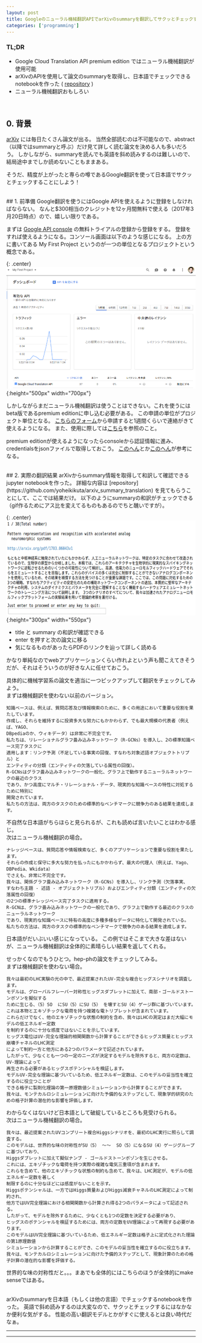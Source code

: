 ```yaml
---
layout: post
title: Googleのニューラル機械翻訳APIでarXivのsummaryを翻訳してサクッとチェックする
categories: ['programming']
---
```



### TL;DR
- Google Cloud Translation API premium edition ではニューラル機械翻訳が使用可能
- arXivのAPIを使用して論文のsummaryを取得し、日本語でチェックできるnotebookを作った
  ( [repository](https://github.com/yoheikikuta/arxiv_summary_translation) )
- ニューラル機械翻訳おもしろい
<br>

## 0. 背景
[arXiv](https://arxiv.org/) には毎日たくさん論文が出る。
当然全部読むのは不可能なので、abstract（以降ではsummaryと呼ぶ）だけ見て詳しく読む論文を決める人も多いだろう。
しかしながら、summaryを読んでも英語を斜め読みするのは難しいので、結局途中までしか読めないこともままある。

そうだ、精度が上がったと専らの噂であるGoogle翻訳を使って日本語でサクッとチェックすることにしよう！

<br>
## 1. 前準備
Google翻訳を使うにはGoogle APIを使えるように登録をしなければならない。
なんと$300相当のクレジットを12ヶ月間無料で使える（2017年3月20日時点）ので、嬉しい限りである。

まずは [Google API console](https://console.developers.google.com/apis/library?hl=JA) の無料トライアルの登録から登録をする。
登録をすれば使えるようになる。コンソール画面は以下のような感じになる。
上の方に書いてある My First Project というのが一つの単位となるプロジェクトという概念である。

{: .center}
![api console](../images/20170320/api_console.png "api console"){:height="500px" width="700px"}

しかしながらまだニューラル機械翻訳は使うことはできない。これを使うにはbeta版であるpremium editionに申し込む必要がある。
この申請の単位がプロジェクト単位となる。
[こちらのフォーム](https://services.google.com/fb/forms/translationapi-beta/)から申請すると1週間くらいで連絡がきて使えるようになる。
また、使用に際しては[こちら](https://cloud.google.com/translate/docs/premium)を参照のこと。

premium editionが使えるようになったらconsoleから認証情報に進み、credentialsをjsonファイルで取得しておこう。
[このへん](https://cloud.google.com/storage/docs/authentication)とか[このへん](http://www.yoheim.net/blog.php?q=20160411)が参考になる。

<br>
## 2. 実際の翻訳結果
arXivからsummary情報を取得して和訳して確認できるjupyter notebookを作った。
詳細な内容は [repository](https://github.com/yoheikikuta/arxiv_summary_translation) を見てもらうことにして、ここでは結果だけ。
以下のようにsummaryの和訳がチェックできる（gif作るためにアス比を変えてるものもあるのでちと醜いですが）。

{: .center}
![notebook](../images/20170320/translation.gif "notebook"){:height="300px" width="550px"}

- title と summary の和訳が確認できる
- enter を押すと次の論文に移る
- 気になるものがあったらPDFのリンクを辿って詳しく読める

かなり単純なのでwebアプリケーションくらい作れよという声も聞こえてきそうだが、それはそういうのが好きな人に任せておこう。

具体的に機械学習系の論文を適当に一つピックアップして翻訳をチェックしてみよう。<br>
まずは機械翻訳を使わない以前のバージョン。
```
知識ベースは、例えば、質問応答及び情報検索のために、多くの用途において重要な役割を果たしています。
作成し、それらを維持するに投資多大な努力にもかかわらず、でも最大規模の代表者（例えば、YAGO、
DBpediaのか、ウィキデータ）は非常に不完全です。
私たちは、リレーショナルグラフ畳み込みネットワーク（R-GCNs）を導入し、2の標準知識ベース完了タスクに
適用します：リンク予測（不足している事実の回復、すなわち対象述語オブジェクトトリプル）と
エンティティの分類（エンティティの欠落している属性の回復）。
R-GCNsはグラフ畳み込みネットワークの一般化、グラフ上で動作するニューラルネットワークの最近のクラス
であり、かつ高度にマルチ・リレーショナル・データ、現実的な知識ベースの特性に対処するために特別に
開発されています。
私たちの方法は、両方のタスクのための標準的なベンチマークに競争力のある結果を達成します。
```
不自然な日本語がちらほらと見られるが、これも読めば言いたいことはわかる感じ。<br>
次はニューラル機械翻訳の場合。
```
ナレッジベースは、質問応答や情報検索など、多くのアプリケーションで重要な役割を果たします。
それらの作成と保守に多大な努力を払ったにもかかわらず、最大の代理人（例えば、Yago、DBPedia、Wkidata）
でさえも、非常に不完全です。
我々は、関係グラフ畳み込みネットワーク（R-GCNs）を導入し、リンク予測（欠落事実、
すなわち主題 - 述語 - オブジェクトトリプル）およびエンティティ分類（エンティティの欠落属性の回復）
の2つの標準ナレッジベース完了タスクに適用する。
R-GCNは、グラフ畳み込みネットワークの一般化であり、グラフ上で動作する最近のクラスのニューラルネットワーク
であり、現実的な知識ベースに特有の高度に多種多様なデータに特化して開発されている。
私たちの方法は、両方のタスクの標準的なベンチマークで競争力のある結果を達成します。
```
日本語がだいぶいい感じになっている。
この例ではそこまで大きな差はないが、ニューラル機械翻訳は全体的に素晴らしい結果を返してくれる。

せっかくなのでもうひとつ。hep-phの論文をチェックしてみる。<br>
まずは機械翻訳を使わない場合。
```
我々は最初のLHC実験の光の中で、最近提案されたUV-完全な複合ヒッグスシナリオを調査します。
モデルは、グローバルフレーバー対称性ヒッグスダブレットに加えて、南部・ゴールドストーンボソンを擬似する
ために生じる、（5）SO  にSU（5）にSU（5） を壊すとSU（4）ゲージ群に基づいています。
これは本物とエキゾチックな電荷を持つ複雑な電トリプレットが含まれています。
これらだけでなく、他のエキゾチックな状態の制約を含め、我々はLHCの測定はまだ大幅にモデルの低エネルギー定数
を制約するのに十分な感度ではないことを示しています。
ヒッグス電位はUV-完全な理論的相関関数から計算することができるヒッグス質量とヒッグス崩壊チャネルのLHC測定
によって制約一方と他方にある2つのパラメータで記述されています。
したがって、少なくとも一つの一定のニーズが決定するモデルを除外すると、両方の定数は、UV-理論によって
再生される必要があるヒッグスポテンシャルを検証します。
モデルUV-完全な理論に基づいているため、低エネルギー定数は、このモデルの妥当性を確立するのに役立つことが
できる格子に製剤化理論の第一原理数値シミュレーションから計算することができます。
我々は、モンテカルロシミュレーションに向けた予備的なステップとして、現象学的研究のための格子計算の潜在的な影響を評価します。
```
わからなくはないけど日本語として破綻しているところも見受けられる。<br>
次はニューラル機械翻訳の場合。
```
我々は、最近提案されたUVコンプリート複合Higgsシナリオを、最初のLHC実行に照らして調査する。
このモデルは、世界的な味の対称性がSU（5） 〜〜  SO（5）になるSU（4）ゲージグループに基づいており、
Higgsダブレットに加えて擬似ナンブ - ゴールドストーンボゾンを生じさせる。
これには、エキゾチックな電荷を持つ実際の複雑な電気三重項が含まれます。
これらを含めて、他のエキゾチックな状態の制約も含めて、我々は、LHC測定が、モデルの低エネルギー定数を著しく
制限するのに十分なほどには感度がないことを示す。
Higgsポテンシャルは、一方ではHiggs質量およびHiggs減衰チャネルのLHC測定によって制約され、
他方ではUV完全理論における相関関数から計算され得る2つのパラメータによって記述される。
したがって、モデルを除外するために、少なくとも1つの定数を決定する必要があり、
ヒッグスのポテンシャルを検証するためには、両方の定数をUV理論によって再現する必要があります。
このモデルはUV完全理論に基づいているため、低エネルギー定数は格子上に定式化された理論の第1原理数値
シミュレーションから計算することができ、このモデルの妥当性を確立するのに役立ちます。
我々は、モンテカルロシミュレーションに向けた予備的ステップとして、現象計算のための格子計算の潜在的な影響を評価する。
```
世界的な味の対称性だと。。。まあでも全体的にはこちらのほうが全体的にmake senseではある。


<br>
arXivのsummaryを日本語（もしくは他の言語）でチェックするnotebookを作った。
英語で斜め読みするのは大変なので、サクッとチェックするにはなかなか便利な気がする。
性能の高い翻訳モデルとかがすぐに使えるとは良い時代だなぁ。

---
---
<br>

